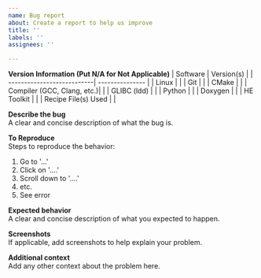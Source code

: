 ```yaml
---
name: Bug report
about: Create a report to help us improve
title: ''
labels: ''
assignees: ''

---
```


**Version Information (Put N/A for  Not Applicable)**
|          Software          |    Version(s)   |
| ---------------------------| --------------- |
| Linux                      |                 |
| Git                        |                 |
| CMake                      |                 |
| Compiler (GCC, Clang, etc.)|                 |
| GLIBC (ldd)                |                 |
| Python                     |                 |
| Doxygen                    |                 |
| HE Toolkit                 |                 |
| Recipe File(s) Used        |                 |

**Describe the bug**\
A clear and concise description of what the bug is.

**To Reproduce**\
Steps to reproduce the behavior:
1. Go to '...'
2. Click on '....'
3. Scroll down to '....'
4. etc.
5. See error

**Expected behavior**\
A clear and concise description of what you expected to happen.

**Screenshots**\
If applicable, add screenshots to help explain your problem.

**Additional context**\
Add any other context about the problem here.
